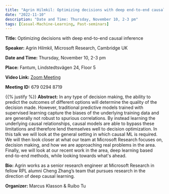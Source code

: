 ```yaml
---
title: "Agrin Hilmkil: Optimizing decisions with deep end-to-end causal inference"
date: "2022-11-10"
description: "Date and Time: Thursday, November 10, 2-3 pm"
tags: [Casual-Machine-Learning, Past-seminars]
---
```


**Title:** Optimizing decisions with deep end-to-end causal inference

**Speaker:** Agrin Hilmkil, Microsoft Research, Cambridge UK

**Date and Time:** Thursday, November 10, 2-3 pm

**Place:** Fantum, Lindstedtsvägen 24, Floor 5

**Video Link:** [Zoom Meeting](https://kth-se.zoom.us/j/67902948719)

**Meeting ID:** 679 0294 8719

{{% justify %}}
**Abstract:** In any type of decision making, the ability to predict the outcomes of different options will determine the quality of the decision made. However, traditional predictive models trained with supervised learning capture the biases of the underlying training data and are generally not robust to spurious correlations. By instead learning the underlying causal relationships, causal models are able to bypass these limitations and therefore lend themselves well to decision optimization. In this talk we will look at the general setting in which causal ML is required. We will then look closer at what our team at Microsoft Research focuses on, decision making, and how we are approaching real problems in the area. Finally, we will look at our recent work in the area, deep learning based end-to-end methods, while looking towards what's ahead.

**Bio:** Agrin works as a senior research engineer at Microsoft Research in fellow RPL alumni Cheng Zhang’s team that pursues research in the direction of deep causal learning.

**Organizer:** Marcus Klasson & Ruibo Tu